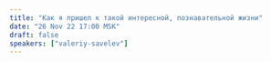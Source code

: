 ```yaml
---
title: "Как я пришел к такой интересной, познавательной жизни"
date: "26 Nov 22 17:00 MSK"
draft: false
speakers: ["valeriy-savelev"]
---
```

